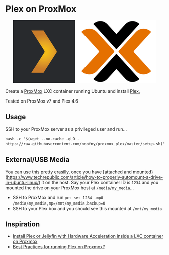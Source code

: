 # Plex on ProxMox

<p align="center">
    <img height="200" alt="Plex Logo" src="img/logo_plex.png">
    <img height="200" alt="ProxMox Logo" src="img/logo_proxmox.png">
</p>

Create a [ProxMox](https://www.proxmox.com/en/) LXC container running Ubuntu and install [Plex.](https://www.plex.tv/)

Tested on ProxMox v7 and Plex 4.6

## Usage

SSH to your ProxMox server as a privileged user and run...

```shell
bash -c "$(wget --no-cache -qLO - https://raw.githubusercontent.com/noofny/proxmox_plex/master/setup.sh)"
```

## External/USB Media

You can use this pretty erasilly, once you have [attached and mounted}(https://www.techrepublic.com/article/how-to-properly-automount-a-drive-in-ubuntu-linux/) it on the host. Say your Plex container ID is `1234` and you mounted the drive on your ProxMox host at `/media/my_media`...
- SSH to ProxMox and run `pct set 1234 -mp0 /media/my_media,mp=/mnt/my_media,backup=0`
- SSH to your Plex box and you should see this mounted at `/mnt/my_media`

## Inspiration

- [Install Plex or Jellyfin with Hardware Acceleration inside a LXC container on Proxmox](https://ashu.io/blog/media-server-lxc-proxmox/)
- [Best Practices for running Plex on Proxmox?](https://www.reddit.com/r/Proxmox/comments/f8bdv5/best_practices_for_running_plex_on_proxmox/)
